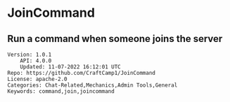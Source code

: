 # JoinCommand
## Run a command when someone joins the server
```properties
Version: 1.0.1
    API: 4.0.0
    Updated: 11-07-2022 16:12:01 UTC
Repo: https://github.com/CraftCamp1/JoinCommand
License: apache-2.0
Categories: Chat-Related,Mechanics,Admin Tools,General
Keywords: command,join,joincommand
```
